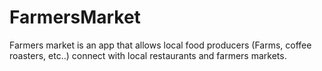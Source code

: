 # FarmersMarket
Farmers market is an app that allows local food producers (Farms, coffee roasters, etc..) connect with local restaurants and farmers markets.
